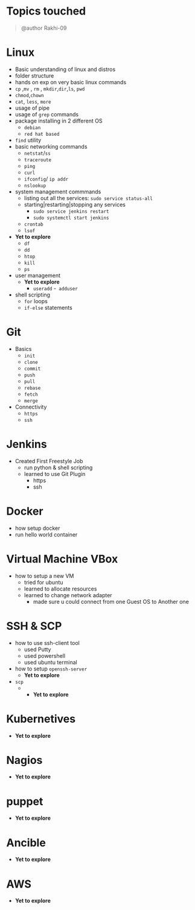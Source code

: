 # Topics touched 

> @author Rakhi-09

# Linux
- Basic understanding of linux and distros
- folder structure
- hands on exp on very basic linux commands
- `cp` ,`mv` , `rm` , `mkdir`,`dir`,`ls`, `pwd`
- `chmod`,`chown`
- `cat`, `less`, `more`
- usage of pipe
- usage of `grep` commands
- package installing in 2 different OS
	- `debian`
	- `red hat based`
- `find` utility
- basic networking commands	
	- `netstat`/`ss`
	- `traceroute`
	- `ping`
	- `curl`
	- `ifconfig`/ `ip addr`
	- `nslookup`
- system management commmands
	- listing out all the services: `sudo service status-all`
	- starting|restarting|stopping any services
		- `sudo service jenkins restart`
		- `sudo systemctl start jenkins`
	- `crontab`
	- `lsof`
- **Yet to explore**
	- `df`
	- `dd`
	- `htop`
	- `kill`
	- `ps`
- user management
	-  **Yet to explore**
		- `useradd`
		-` adduser`
- shell scripting
	- `for` loops
	- `if-else` statements

# Git
- Basics
	- `init`
	- `clone`
	- `commit`
	- `push`
	- `pull`
	- `rebase`
	- `fetch`
	- `merge`
- Connectivity
	- `https`
	- `ssh`

# Jenkins
- Created First Freestyle Job
	- run python & shell scripting
	- learned to use Git Plugin 
		- https
		- ssh 

# Docker
- how setup docker
- run hello world container

# Virtual Machine VBox
- how to setup a new VM
	- tried for ubuntu
	- learned to allocate resources
	- learned to change network adapter
		- made sure u could connect from one Guest OS to Another one
# SSH & SCP
- how to use ssh-client tool
	- used Putty
	- used powershell
	- used ubuntu terminal
- how to setup `openssh-server`
	- **Yet to explore**
- `scp`	
	- - **Yet to explore**
# Kubernetives
- **Yet to explore**

# Nagios
- **Yet to explore**

# puppet
- **Yet to explore**

# Ancible
- **Yet to explore**

# AWS
- **Yet to explore**